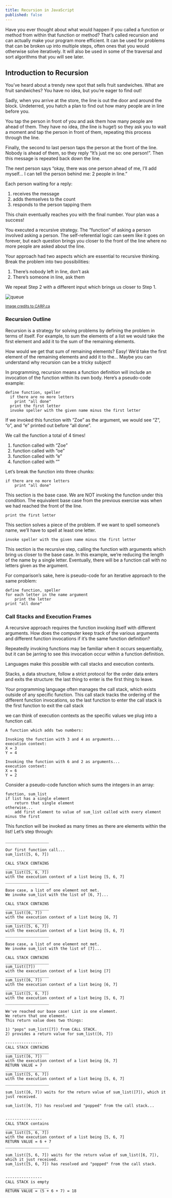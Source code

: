 ```yaml
---
title: Recursion in JavaScript
published: false
---
```


Have you ever thought about what would happen if you called a function or method from within that function or method? That’s called recursion and can actually make your program more efficient. It can be used for problems that can be broken up into multiple steps, often ones that you would otherwise solve iteratively. It will also be used in some of the traversal and sort algorithms that you will see later.


## Introduction to Recursion

You’ve heard about a trendy new spot that sells fruit sandwiches. What are fruit sandwiches? You have no idea, but you’re eager to find out!

Sadly, when you arrive at the store, the line is out the door and around the block. Undeterred, you hatch a plan to find out how many people are in line before you.

You tap the person in front of you and ask them how many people are ahead of them. They have no idea, (the line is huge!) so they ask you to wait a moment and tap the person in front of them, repeating this process through the line.

Finally, the second to last person taps the person at the front of the line. Nobody is ahead of them, so they reply “It’s just me so: one person!”. Then this message is repeated back down the line.

The next person says “okay, there was one person ahead of me, I’ll add myself… I can tell the person behind me: 2 people in line.”

Each person waiting for a reply:

1. receives the message
1. adds themselves to the count
1. responds to the person tapping them

This chain eventually reaches you with the final number. Your plan was a success!

You executed a recursive strategy. The “function” of asking a person involved asking a person. The self-referential logic can seem like it goes on forever, but each question brings you closer to the front of the line where no more people are asked about the line.

Your approach had two aspects which are essential to recursive thinking. Break the problem into two possibilities:

1. There’s nobody left in line, don’t ask
2. There’s someone in line, ask them

We repeat Step 2 with a different input which brings us closer to Step 1.

![queue](https://s3.amazonaws.com/zweb-s3.uploads/carp/2011/08/iStock_000001999765XSmall.jpg)

<sub>[Image credits to CARP.ca](https://www.carp.ca/2015/10/13/thanks-for-the-long-line-ups-at-the-advance-polls/)</sub>



### Recursion Outline

Recursion is a strategy for solving problems by defining the problem in terms of itself. For example, to sum the elements of a list we would take the first element and add it to the sum of the remaining elements.

How would we get that sum of remaining elements? Easy! We’d take the first element of the remaining elements and add it to the… Maybe you can understand why recursion can be a tricky subject!

In programming, recursion means a function definition will include an invocation of the function within its own body. Here’s a pseudo-code example:

```
define function, speller
  if there are no more letters
    print "all done"
  print the first letter
  invoke speller with the given name minus the first letter
```

If we invoked this function with “Zoe” as the argument, we would see “Z”, “o”, and “e” printed out before “all done”.

We call the function a total of 4 times!

1. function called with “Zoe”
1. function called with “oe”
1. function called with “e”
1. function called with “”

Let’s break the function into three chunks:

```
if there are no more letters
    print "all done"
```

This section is the base case. We are NOT invoking the function under this condition. The equivalent base case from the previous exercise was when we had reached the front of the line.

```
print the first letter
```

This section solves a piece of the problem. If we want to spell someone’s name, we’ll have to spell at least one letter.

```
invoke speller with the given name minus the first letter
```

This section is the recursive step, calling the function with arguments which bring us closer to the base case. In this example, we’re reducing the length of the name by a single letter. Eventually, there will be a function call with no letters given as the argument.

For comparison’s sake, here is pseudo-code for an iterative approach to the same problem:

```
define function, speller
for each letter in the name argument
    print the letter
print "all done"
````

### Call Stacks and Execution Frames

A recursive approach requires the function invoking itself with different arguments. How does the computer keep track of the various arguments and different function invocations if it’s the same function definition?

Repeatedly invoking functions may be familiar when it occurs sequentially, but it can be jarring to see this invocation occur within a function definition.

Languages make this possible with call stacks and execution contexts.

Stacks, a data structure, follow a strict protocol for the order data enters and exits the structure: the last thing to enter is the first thing to leave.

Your programming language often manages the call stack, which exists outside of any specific function. This call stack tracks the ordering of the different function invocations, so the last function to enter the call stack is the first function to exit the call stack

we can think of execution contexts as the specific values we plug into a function call.

```
A function which adds two numbers:

Invoking the function with 3 and 4 as arguments...
execution context:
X = 3
Y = 4

Invoking the function with 6 and 2 as arguments...
execution context:
X = 6
Y = 2
```


Consider a pseudo-code function which sums the integers in an array:

```
function, sum_list 
if list has a single element
    return that single element
otherwise...
    add first element to value of sum_list called with every element minus the first
```

This function will be invoked as many times as there are elements within the list! Let’s step through:

```CALL STACK EMPTY
___________________

Our first function call...
sum_list([5, 6, 7])

CALL STACK CONTAINS
___________________
sum_list([5, 6, 7])
with the execution context of a list being [5, 6, 7]
___________________

Base case, a list of one element not met.
We invoke sum_list with the list of [6, 7]...

CALL STACK CONTAINS
___________________
sum_list([6, 7])
with the execution context of a list being [6, 7]
___________________
sum_list([5, 6, 7])
with the execution context of a list being [5, 6, 7]
___________________

Base case, a list of one element not met.
We invoke sum_list with the list of [7]...

CALL STACK CONTAINS
___________________
sum_list([7])
with the execution context of a list being [7]
___________________
sum_list([6, 7])
with the execution context of a list being [6, 7]
___________________
sum_list([5, 6, 7])
with the execution context of a list being [5, 6, 7]
___________________

We've reached our base case! List is one element. 
We return that one element.
This return value does two things:

1) "pops" sum_list([7]) from CALL STACK.
2) provides a return value for sum_list([6, 7])

----------------
CALL STACK CONTAINS
___________________
sum_list([6, 7])
with the execution context of a list being [6, 7]
RETURN VALUE = 7
___________________
sum_list([5, 6, 7])
with the execution context of a list being [5, 6, 7]
___________________

sum_list([6, 7]) waits for the return value of sum_list([7]), which it just received. 

sum_list([6, 7]) has resolved and "popped" from the call stack...


----------------
CALL STACK contains
___________________
sum_list([5, 6, 7])
with the execution context of a list being [5, 6, 7]
RETURN VALUE = 6 + 7
___________________

sum_list([5, 6, 7]) waits for the return value of sum_list([6, 7]), which it just received. 
sum_list([5, 6, 7]) has resolved and "popped" from the call stack.


----------------
CALL STACK is empty
___________________
RETURN VALUE = (5 + 6 + 7) = 18
```
